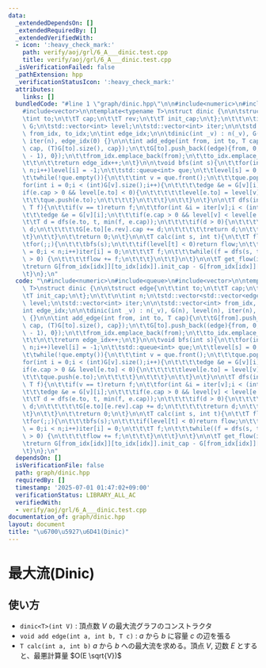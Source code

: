 ```yaml
---
data:
  _extendedDependsOn: []
  _extendedRequiredBy: []
  _extendedVerifiedWith:
  - icon: ':heavy_check_mark:'
    path: verify/aoj/grl/6_A___dinic.test.cpp
    title: verify/aoj/grl/6_A___dinic.test.cpp
  _isVerificationFailed: false
  _pathExtension: hpp
  _verificationStatusIcon: ':heavy_check_mark:'
  attributes:
    links: []
  bundledCode: "#line 1 \"graph/dinic.hpp\"\n\n#include<numeric>\n#include<queue>\n\
    #include<vector>\n\ntemplate<typename T>\nstruct dinic {\n\n\tstruct edge{\n\t\
    \tint to;\n\t\tT cap;\n\t\tT rev;\n\t\tT init_cap;\n\t};\n\t\t\n\tint n;\n\tstd::vector<std::vector<edge>>\
    \ G;\n\tstd::vector<int> level;\n\tstd::vector<int> iter;\n\n\tstd::vector<int>\
    \ from_idx, to_idx;\n\tint edge_idx;\n\n\tdinic(int _v) : n(_v), G(n), level(n),\
    \ iter(n), edge_idx(0) {}\n\n\tint add_edge(int from, int to, T cap){\n\t\tG[from].push_back((edge){to,\
    \ cap, (T)G[to].size(), cap});\n\t\tG[to].push_back((edge){from, 0, (T)(G[from].size()\
    \ - 1), 0});\n\t\tfrom_idx.emplace_back(from);\n\t\tto_idx.emplace_back((int)G[from].size()-1);\n\
    \t\t\n\t\treturn edge_idx++;\n\t}\n\n\tvoid bfs(int s){\n\t\tfor(int i = 0;i <\
    \ n;i++)level[i] = -1;\n\t\tstd::queue<int> que;\n\t\tlevel[s] = 0;\n\t\tque.push(s);\n\
    \t\twhile(!que.empty()){\n\t\t\tint v = que.front();\n\t\t\tque.pop();\n\t\t\t\
    for(int i = 0;i < (int)G[v].size();i++){\n\t\t\t\tedge &e = G[v][i];\n\t\t\t\t\
    if(e.cap > 0 && level[e.to] < 0){\n\t\t\t\t\tlevel[e.to] = level[v] + 1;\n\t\t\
    \t\t\tque.push(e.to);\n\t\t\t\t}\n\t\t\t}\n\t\t}\n\t}\n\n\tT dfs(int v, int t,\
    \ T f){\n\t\tif(v == t)return f;\n\t\tfor(int &i = iter[v];i < (int)G[v].size();i++){\n\
    \t\t\tedge &e = G[v][i];\n\t\t\tif(e.cap > 0 && level[v] < level[e.to]){\n\t\t\
    \t\tT d = dfs(e.to, t, min(f, e.cap));\n\t\t\t\tif(d > 0){\n\t\t\t\t\te.cap -=\
    \ d;\n\t\t\t\t\tG[e.to][e.rev].cap += d;\n\t\t\t\t\treturn d;\n\t\t\t\t}\n\t\t\
    \t}\n\t\t}\n\t\treturn 0;\n\t}\n\n\tT calc(int s, int t){\n\t\tT flow = 0;\n\t\
    \tfor(;;){\n\t\t\tbfs(s);\n\t\t\tif(level[t] < 0)return flow;\n\t\t\tfor(int i\
    \ = 0;i < n;i++)iter[i] = 0;\n\t\t\tT f;\n\t\t\twhile((f = dfs(s, t, std::numeric_limits<T>::max()))\
    \ > 0) {\n\t\t\t\tflow += f;\n\t\t\t}\n\t\t}\n\t}\n\n\tT get_flow(int idx){\n\t\
    \treturn G[from_idx[idx]][to_idx[idx]].init_cap - G[from_idx[idx]][to_idx[idx]].cap;\n\
    \t}\n};\n"
  code: "\n#include<numeric>\n#include<queue>\n#include<vector>\n\ntemplate<typename\
    \ T>\nstruct dinic {\n\n\tstruct edge{\n\t\tint to;\n\t\tT cap;\n\t\tT rev;\n\t\
    \tT init_cap;\n\t};\n\t\t\n\tint n;\n\tstd::vector<std::vector<edge>> G;\n\tstd::vector<int>\
    \ level;\n\tstd::vector<int> iter;\n\n\tstd::vector<int> from_idx, to_idx;\n\t\
    int edge_idx;\n\n\tdinic(int _v) : n(_v), G(n), level(n), iter(n), edge_idx(0)\
    \ {}\n\n\tint add_edge(int from, int to, T cap){\n\t\tG[from].push_back((edge){to,\
    \ cap, (T)G[to].size(), cap});\n\t\tG[to].push_back((edge){from, 0, (T)(G[from].size()\
    \ - 1), 0});\n\t\tfrom_idx.emplace_back(from);\n\t\tto_idx.emplace_back((int)G[from].size()-1);\n\
    \t\t\n\t\treturn edge_idx++;\n\t}\n\n\tvoid bfs(int s){\n\t\tfor(int i = 0;i <\
    \ n;i++)level[i] = -1;\n\t\tstd::queue<int> que;\n\t\tlevel[s] = 0;\n\t\tque.push(s);\n\
    \t\twhile(!que.empty()){\n\t\t\tint v = que.front();\n\t\t\tque.pop();\n\t\t\t\
    for(int i = 0;i < (int)G[v].size();i++){\n\t\t\t\tedge &e = G[v][i];\n\t\t\t\t\
    if(e.cap > 0 && level[e.to] < 0){\n\t\t\t\t\tlevel[e.to] = level[v] + 1;\n\t\t\
    \t\t\tque.push(e.to);\n\t\t\t\t}\n\t\t\t}\n\t\t}\n\t}\n\n\tT dfs(int v, int t,\
    \ T f){\n\t\tif(v == t)return f;\n\t\tfor(int &i = iter[v];i < (int)G[v].size();i++){\n\
    \t\t\tedge &e = G[v][i];\n\t\t\tif(e.cap > 0 && level[v] < level[e.to]){\n\t\t\
    \t\tT d = dfs(e.to, t, min(f, e.cap));\n\t\t\t\tif(d > 0){\n\t\t\t\t\te.cap -=\
    \ d;\n\t\t\t\t\tG[e.to][e.rev].cap += d;\n\t\t\t\t\treturn d;\n\t\t\t\t}\n\t\t\
    \t}\n\t\t}\n\t\treturn 0;\n\t}\n\n\tT calc(int s, int t){\n\t\tT flow = 0;\n\t\
    \tfor(;;){\n\t\t\tbfs(s);\n\t\t\tif(level[t] < 0)return flow;\n\t\t\tfor(int i\
    \ = 0;i < n;i++)iter[i] = 0;\n\t\t\tT f;\n\t\t\twhile((f = dfs(s, t, std::numeric_limits<T>::max()))\
    \ > 0) {\n\t\t\t\tflow += f;\n\t\t\t}\n\t\t}\n\t}\n\n\tT get_flow(int idx){\n\t\
    \treturn G[from_idx[idx]][to_idx[idx]].init_cap - G[from_idx[idx]][to_idx[idx]].cap;\n\
    \t}\n};\n"
  dependsOn: []
  isVerificationFile: false
  path: graph/dinic.hpp
  requiredBy: []
  timestamp: '2025-07-01 01:47:02+09:00'
  verificationStatus: LIBRARY_ALL_AC
  verifiedWith:
  - verify/aoj/grl/6_A___dinic.test.cpp
documentation_of: graph/dinic.hpp
layout: document
title: "\u6700\u5927\u6D41(Dinic)"
---
```


# 最大流(Dinic)

## 使い方

- ``dinic<T>(int V)`` : 頂点数 $V$ の最大流グラフのコンストラクタ
- ``void add edge(int a, int b, T c)`` : $a$ から $b$ に容量 $c$ の辺を張る
- ``T calc(int a, int b)`` $a$ から $b$ への最大流を求める。頂点 $V$, 辺数 $E$ とすると、最悪計算量 $O(E \sqrt{V})$
